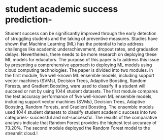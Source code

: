 # student academic success prediction-
Student success can be significantly improved through the early detection of struggling students and the taking of preventive measures. Studies have shown that Machine Learning (ML) has the potential to help address challenges like academic underachievement, dropout rates, and graduation delays. Nevertheless, there needs to be more research on deploying these ML models for educators. The purpose of this paper is to address this issue by presenting a comprehensive approach to deploying ML models using cloud computing technologies. The paper is divided into two modules. In the first module, five well-known ML ensemble models, including support vector machines (SVMs), Decision Trees, Adaptive Boosting, Random Forests, and Gradient Boosting, were used to classify if a student will succeed or not by using 1044 student datasets. The first module compares the test accuracy performance of five well-known ML ensemble models, including support vector machines (SVMs), Decision Trees, Adaptive Boosting, Random Forests, and Gradient Boosting. The ensemble models used 1044 student datasets to classify student academic success into two categories- successful and not-successful. The results of the comparative analysis indicate that Random Forest provides the highest test accuracy of 73.20%. The second module deployed the Random Forest model to the streamlit cloud.!

